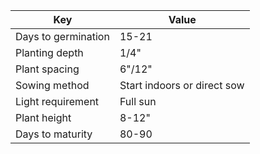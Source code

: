 | Key                 | Value                       |
| ------------------- | --------------------------- |
| Days to germination | 15-21                       |
| Planting depth      | 1/4"                        |
| Plant spacing       | 6"/12"                      |
| Sowing method       | Start indoors or direct sow |
| Light requirement   | Full sun                    |
| Plant height        | 8-12"                       |
| Days to maturity    | 80-90                       |